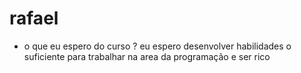  # rafael

 - o que eu espero do curso ?
 eu espero desenvolver habilidades o suficiente para trabalhar na area da programação e ser rico 
 